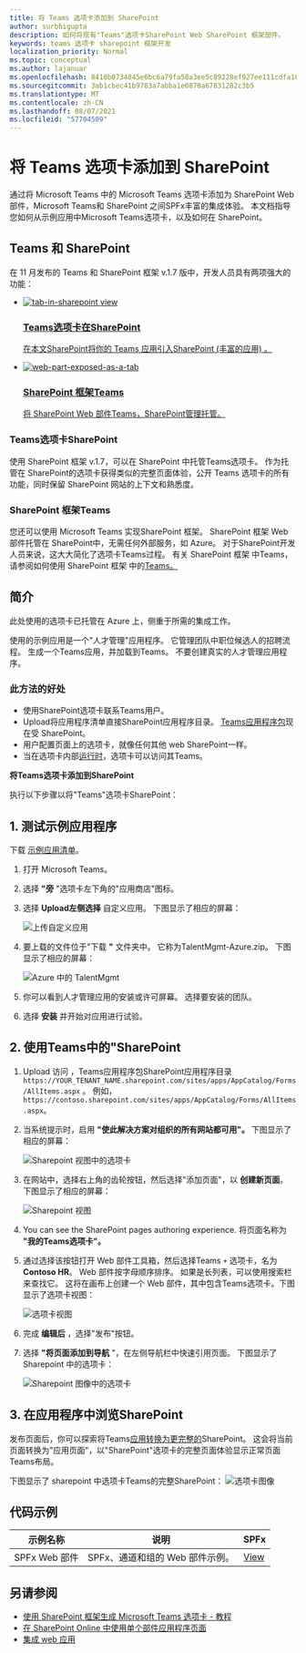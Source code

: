 ```yaml
---
title: 将 Teams 选项卡添加到 SharePoint
author: surbhigupta
description: 如何将现有"Teams"选项卡SharePoint Web SharePoint 框架部件。
keywords: teams 选项卡 sharepoint 框架开发
localization_priority: Normal
ms.topic: conceptual
ms.author: lajanuar
ms.openlocfilehash: 8410b0734845e6bc6a79fa58a3ee5c89228ef927ee111cdfa10285daff4c062f
ms.sourcegitcommit: 3ab1cbec41b9783a7abba1e0870a67831282c3b5
ms.translationtype: MT
ms.contentlocale: zh-CN
ms.lasthandoff: 08/07/2021
ms.locfileid: "57704509"
---
```

# <a name="add-teams-tab-to-sharepoint"></a>将 Teams 选项卡添加到 SharePoint 

通过将 Microsoft Teams 中的 Microsoft Teams 选项卡添加为 SharePoint Web 部件，Microsoft Teams和 SharePoint 之间SPFx丰富的集成体验。 本文档指导您如何从示例应用中Microsoft Teams选项卡，以及如何在 SharePoint。 

## <a name="rich-integration-between-teams-and-sharepoint"></a>Teams 和 SharePoint

在 11 月发布的 Teams 和 SharePoint 框架 v.1.7 版中，开发人员具有两项强大的功能：

<ul  class="panelContent cardsC">
<li>
    <a href="#introduction">
        <div class="cardSize">
            <div class="cardPadding">
                <div class="card">
                    <div class="cardImageOuter">
                        <div class="cardImage bgdAccent1">
                            <img src="~/assets/images/tabs/tabs-in-sharepoint/image084.png" alt="tab-in-sharepoint view"/>
                        </div>
                    </div>
                    <div class="cardText">
                        <h3>Teams选项卡在SharePoint</h3>
                        <p>在本文SharePoint将你的 Teams 应用引入SharePoint (丰富的应用) 。</p>
                    </div>
                </div>
            </div>
        </div>
    </a>
</li>
<li>
    <a href="/sharepoint/dev/spfx/web-parts/get-started/using-web-part-as-ms-teams-tab">
        <div class="cardSize">
            <div class="cardPadding">
                <div class="card">
                    <div class="cardImageOuter">
                        <div class="cardImage bgdAccent1">
                            <img src="~/assets/images/tabs/tabs-in-sharepoint/SharePoint-web-part-exposed-as-a-Tab-in-Microsoft-Teams.png" alt="web-part-exposed-as-a-tab" />
                        </div>
                    </div>
                    <div class="cardText">
                        <h3>SharePoint 框架Teams</h3>
                        <p>将 SharePoint Web 部件Teams，SharePoint管理托管。</p>
                    </div>
                </div>
            </div>
        </div>
    </a>
</li>
</ul>

### <a name="teams-tabs-in-sharepoint"></a>Teams选项卡SharePoint

使用 SharePoint 框架 v.1.7，可以在 SharePoint 中托管Teams选项卡。 作为托管在 SharePoint的选项卡获得类似的完整页面体验，公开 Teams 选项卡的所有功能，同时保留 SharePoint 网站的上下文和熟悉度。

### <a name="sharepoint-framework-in-teams"></a>SharePoint 框架Teams

您还可以使用 Microsoft Teams 实现SharePoint 框架。 SharePoint 框架 Web 部件托管在 SharePoint中，无需任何外部服务，如 Azure。 对于SharePoint开发人员来说，这大大简化了选项卡Teams过程。 有关 SharePoint 框架 中Teams，请参阅如何使用 SharePoint 框架 中的[Teams。](/sharepoint/dev/spfx/web-parts/get-started/using-web-part-as-ms-teams-tab)

## <a name="introduction"></a>简介

此处使用的选项卡已托管在 Azure 上，侧重于所需的集成工作。

使用的示例应用是一个"人才管理"应用程序。 它管理团队中职位候选人的招聘流程。 生成一个Teams应用，并加载到Teams。 不要创建真实的人才管理应用程序。

### <a name="benefits-of-this-approach"></a>此方法的好处

* 使用SharePoint选项卡联系Teams用户。
* Upload将应用程序清单直接SharePoint应用程序目录。 [Teams应用程序包](~/concepts/build-and-test/apps-package.md)现在受 SharePoint。
* 用户配置页面上的选项卡，就像任何其他 web SharePoint一样。
* 当在选项卡内部[运行时](~/tabs/how-to/access-teams-context.md)，选项卡可以访问其Teams。

**将Teams选项卡添加到SharePoint**

执行以下步骤以将"Teams"选项卡SharePoint：

## <a name="1-test-the-sample-app"></a>1. 测试示例应用程序

下载 [示例应用清单](https://github.com/MicrosoftDocs/msteams-docs/raw/master/msteams-platform/assets/downloads/TalentMgmt-Azure.zip)。

1. 打开 Microsoft Teams。
1. 选择 **"旁** "选项卡左下角的"应用商店"图标。
1. 选择 **Upload左侧选择** 自定义应用。 下图显示了相应的屏幕：  

    ![上传自定义应用](~/assets/images/tabs/tabs-in-sharepoint/upload-custom-app.png)

1. 要上载的文件位于"下载 **"** 文件夹中。 它称为TalentMgmt-Azure.zip。 下图显示了相应的屏幕：
 
    ![Azure 中的 TalentMgmt](~/assets/images/tabs/tabs-in-sharepoint/talentmgmt-azure.png)

1. 你可以看到人才管理应用的安装或许可屏幕。 选择要安装的团队。 
1. 选择 **安装** 并开始对应用进行试验。

## <a name="2-use-teams-tab-in-sharepoint"></a>2. 使用Teams中的"SharePoint

1. Upload 访问 ，Teams应用程序包SharePoint应用程序目录 `https://YOUR_TENANT_NAME.sharepoint.com/sites/apps/AppCatalog/Forms/AllItems.aspx` 。 例如，`https://contoso.sharepoint.com/sites/apps/AppCatalog/Forms/AllItems.aspx`。

1. 当系统提示时，启用 **"使此解决方案对组织的所有网站都可用"。**
下图显示了相应的屏幕：

   ![Sharepoint 视图中的选项卡](~/assets/images/tabs/tabs-in-sharepoint/image065.png)

1. 在网站中，选择右上角的齿轮按钮，然后选择"添加页面"，以 **创建新页面**。
下图显示了相应的屏幕：

   ![Sharepoint 视图](~/assets/images/tabs/tabs-in-sharepoint/image066.png)

1. You can see the SharePoint pages authoring experience. 将页面名称为 **"我的Teams选项卡"。**

1. 通过选择该按钮打开 Web 部件工具箱，然后选择Teams `+` 选项卡，名为 **Contoso HR**。 Web 部件按字母顺序排序。 如果是长列表，可以使用搜索栏来查找它。 这将在画布上创建一个 Web 部件，其中包含Teams选项卡。下图显示了选项卡视图：

   ![选项卡视图](~/assets/images/tabs/tabs-in-sharepoint/image071.png)

1. 完成 **编辑后** ，选择"发布"按钮。

1. 选择 **"将页面添加到导航** "，在左侧导航栏中快速引用页面。 下图显示了 Sharepoint 中的选项卡： 

   ![Sharepoint 图像中的选项卡](~/assets/images/tabs/tabs-in-sharepoint/image073.png)

## <a name="3-explore-app-pages-in-sharepoint"></a>3. 在应用程序中浏览SharePoint

发布页面后，你可以探索将Teams[应用转换为更完整的](/sharepoint/dev/spfx/web-parts/single-part-app-pages)SharePoint。 这会将当前页面转换为"应用页面"，以"SharePoint"选项卡的完整页面体验显示正常页面Teams布局。 

下图显示了 sharepoint 中选项卡Teams的完整SharePoint： ![ 选项卡图像](~/assets/images/tabs/tabs-in-sharepoint/image085.png)

## <a name="code-sample"></a>代码示例
| **示例名称** | **说明** | **SPFx** |
|-----------------|-----------------|----------|
| SPFx Web 部件 | SPFx、通道和组的 Web 部件示例。 | [View](https://github.com/OfficeDev/Microsoft-Teams-Samples/tree/main/samples/tab-channel-group/spfx)

## <a name="see-also"></a>另请参阅

* [使用 SharePoint 框架生成 Microsoft Teams 选项卡 - 教程](/sharepoint/dev/spfx/web-parts/get-started/using-web-part-as-ms-teams-tab)
* [在 SharePoint Online 中使用单个部件应用程序页面](/sharepoint/dev/spfx/web-parts/single-part-app-pages)
* [集成 web 应用](~/samples/integrate-web-apps-overview.md)
